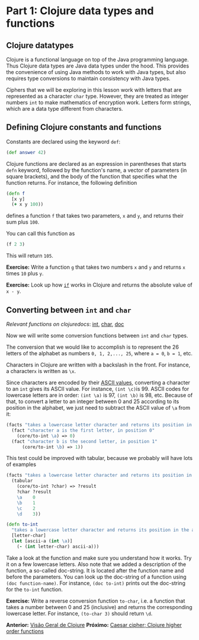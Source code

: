 # Part 1: Clojure data types and functions

## Clojure datatypes

Clojure is a functional language on top of the Java programming language. Thus Clojure data types are Java data types under the hood. This provides the convenience of using Java methods to work with Java types, but also requires type conversions to maintain consistency with Java types.

Ciphers that we will be exploring in this lesson work with letters that are represented as a character `char` type. However, they are treated as integer numbers `int` to make mathematics of encryption work. Letters form strings, which are a data type different from characters. 

## Defining Clojure constants and functions

Constants are declared using the keyword `def`:
```clojure
(def answer 42)
```

Clojure functions are declared as an expression in parentheses that starts `defn` keyword, followed by the function's name, a vector of parameters (in square brackets), and the body of the function that specifies what the function returns. For instance, the following definition

```clojure
(defn f 
  [x y] 
  (+ x y 100))
```
defines a function `f` that takes two parameters, `x` and `y`, and returns their sum plus `100`. 

You can call this function as 
```clojure 
(f 2 3)
```
This will return `105`. 

**Exercise:** Write a function `g` that takes two numbers `x` and `y` and returns `x` times `10` plus `y`. 

**Exercise:** Look up how [`if`](https://clojuredocs.org/clojure.core/if) works in Clojure and returns the absolute value of `x - y`.

## Converting between `int` and `char`

*Relevant functions on clojuredocs*: [int](https://clojuredocs.org/clojure.core/int), [char](https://clojuredocs.org/clojure.core/char),
[doc](https://clojuredocs.org/clojure.repl/doc)

Now we will write some
conversion functions between `int` and `char` types. 

The conversion that we would like to accomplish is to represent the 26 letters of the alphabet as numbers `0, 1, 2,..., 25`, where `a = 0`, `b = 1`, etc. 

Characters in Clojure are written with a backslash in the front. For instance, a character`x` is written as `\x`. 

Since characters are encoded by their [ASCII values](https://en.wikipedia.org/wiki/ASCII#Code_chart),
converting a character to an `int` gives its ASCII value.
For instance, `(int \c)`is 99. 
ASCII codes for lowercase letters are in order: `(int \a)` is 97, `(int \b)` is 98, etc. 
Because of that, to convert a letter to an integer between 0 and 25 according to its position in the alphabet, we just need to subtract the ASCII value of `\a` from it:

```clojure
(facts "takes a lowercase letter character and returns its position in the alphabet: a = 0, b = 1, etc"
  (fact "character a is the first letter, in position 0"
    (core/to-int \a) => 0)
  (fact "character b is the second letter, in position 1"
      (core/to-int \b) => 1))
```
This test could be improved with tabular, because we probably will have lots of examples
```clojure
(facts "takes a lowercase letter character and returns its position in the alphabet: a = 0, b = 1, etc"
  (tabular
    (core/to-int ?char) => ?result
    ?char ?result
    \a    0
    \b    1
    \c    2
    \d    3))

```
```clojure
(defn to-int
  "takes a lowercase letter character and returns its position in the alphabet: a = 0, b = 1, etc."
  [letter-char]
  (let [ascii-a (int \a)]
    (- (int letter-char) ascii-a)))
``` 
Take a look at the function and make sure you understand how it works. Try it on a few lowercase letters. 
Also note that we added a description of the function, a so-called doc-string. It is located after the function name and before the parameters.
You can look up the doc-string of a function using `(doc function-name)`. For instance, `(doc to-int)` prints out the doc-string for the `to-int` function.

**Exercise:** Write a reverse conversion function `to-char`, i.e. a function that takes a number between 0 and 25 (inclusive) and returns the corresponding lowercase letter. For instance, `(to-char 3)` should return `\d`.  

**Anterior:** [Visão Geral de Clojure](track2-functional-overview.md)
**Próximo:** [Caesar cipher; Clojure higher order functions](track2-caesar.md)
